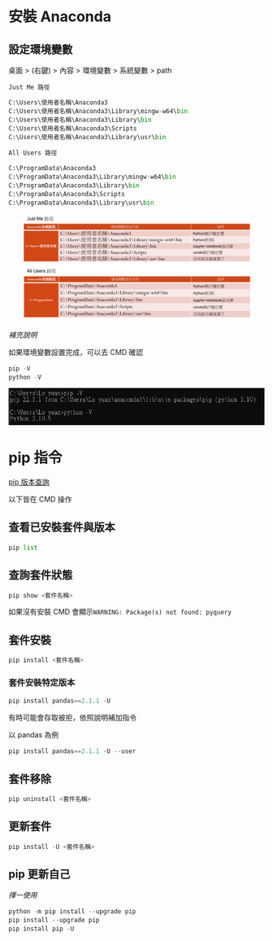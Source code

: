 # 安裝 Anaconda

## 設定環境變數

桌面 > (右鍵) > 內容 > 環境變數 > 系統變數 > path

`Just Me 路徑`

```Python
C:\Users\使用者名稱\Anaconda3
C:\Users\使用者名稱\Anaconda3\Library\mingw-w64\bin
C:\Users\使用者名稱\Anaconda3\Library\bin
C:\Users\使用者名稱\Anaconda3\Scripts
C:\Users\使用者名稱\Anaconda3\Library\usr\bin
```

`All Users 路徑`

```Python
C:\ProgramData\Anaconda3
C:\ProgramData\Anaconda3\Library\mingw-w64\bin
C:\ProgramData\Anaconda3\Library\bin
C:\ProgramData\Anaconda3\Scripts
C:\ProgramData\Anaconda3\Library\usr\bin
```

<div align=center><img src="./截圖/Justme_Allusers.PNG" width="90%"></div>

_補充說明_

如果環境變數設置完成，可以去 CMD 確認

```Python
pip -V
python -V
```

![CMD screem](./截圖/ckeck_env_set_done.PNG)

# pip 指令

[pip 版本查詢](https://pypi.org/project/pandas/#history)

以下皆在 CMD 操作

## 查看已安裝套件與版本

```Python
pip list
```

## 查詢套件狀態

```Python
pip show <套件名稱>
```

如果沒有安裝 CMD 會顯示`WARNING: Package(s) not found: pyquery`

## 套件安裝

```Python
pip install <套件名稱>
```

### 套件安裝特定版本

```Python
pip install pandas==2.1.1 -U
```

有時可能會存取被拒，依照說明補加指令

以 pandas 為例

```Python
pip install pandas==2.1.1 -U --user
```

## 套件移除

```Python
pip uninstall <套件名稱>
```

## 更新套件

```Python
pip install -U <套件名稱>
```

## pip 更新自己

_擇一使用_

```Python
python -m pip install --upgrade pip
pip install --upgrade pip
pip install pip -U
```
